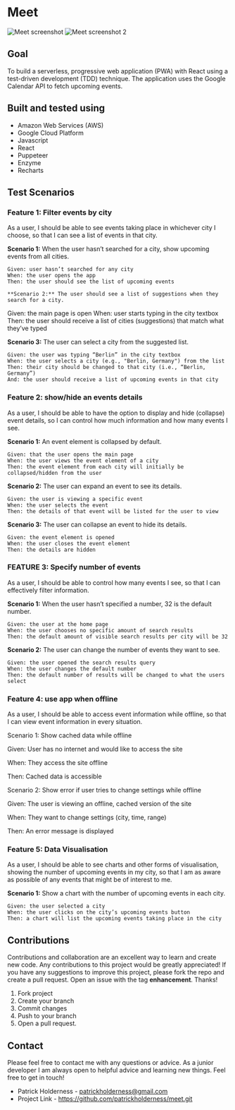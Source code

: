 # Meet

![Meet screenshot](https://user-images.githubusercontent.com/104070642/200294892-f0800594-a05e-4f00-80fa-dc711d88c203.png)
![Meet screenshot 2](https://user-images.githubusercontent.com/104070642/200294917-ade88fce-1648-47c7-b0a1-c0d2a57c0702.png)


## Goal  
To build a serverless, progressive web application (PWA) with React using a test-driven
development (TDD) technique. The application uses the Google Calendar API to fetch
upcoming events.

## Built and tested using
- Amazon Web Services (AWS)
- Google Cloud Platform
- Javascript
- React
- Puppeteer
- Enzyme
- Recharts


## Test Scenarios

### Feature 1: Filter events by city

As a user, I should be able to see events taking place in whichever city I choose, so that I can see a list of events in that city.

**Scenario 1:** When the user hasn’t searched for a city, show upcoming events from all cities. 
```
Given: user hasn’t searched for any city
When: the user opens the app
Then: the user should see the list of upcoming events

**Scenario 2:** The user should see a list of suggestions when they search for a city. 
```
Given: the main page is open
When: user starts typing in the city textbox
Then: the user should receive a list of cities (suggestions) that match what they’ve typed

**Scenario 3:** The user can select a city from the suggested list. 
```
Given: the user was typing “Berlin” in the city textbox
When: the user selects a city (e.g., "Berlin, Germany") from the list
Then: their city should be changed to that city (i.e., “Berlin, Germany”) 
And: the user should receive a list of upcoming events in that city
```


### Feature 2: show/hide an events details

As a user, I should be able to have the option to display and hide (collapse) event details, so I can control how much information and how many events I see.


**Scenario 1:**  An event element is collapsed by default.
```
Given: that the user opens the main page
When: the user views the event element of a city
Then: the event element from each city will initially be collapsed/hidden from the user
```
**Scenario 2:** The user can expand an event to see its details. 
```
Given: the user is viewing a specific event
When: the user selects the event 
Then: the details of that event will be listed for the user to view
```
**Scenario 3:** The user can collapse an event to hide its details. 
```
Given: the event element is opened
When: the user closes the event element
Then: the details are hidden
```


### FEATURE 3: Specify number of events

As a user, I should be able to control how many events I see, so that I can effectively filter information.

**Scenario 1:** When the user hasn’t specified a number, 32 is the default number.
```
Given: the user at the home page
When: the user chooses no specific amount of search results
Then: the default amount of visible search results per city will be 32
``` 
**Scenario 2:** The user can change the number of events they want to see. 
```
Given: the user opened the search results query
When: the user changes the default number
Then: the default number of results will be changed to what the users select
```



### Feature 4: use app when offline

As a user, I should be able to access event information while offline, so that I can view event information in every situation.

Scenario 1: Show cached data while offline

Given: User has no internet and would like to access the site

When: They access the site offline

Then: Cached data is accessible

Scenario 2: Show error if user tries to change settings while offline

Given: The user is viewing an offline, cached version of the site

When: They want to change settings (city, time, range)

Then: An error message is displayed

### Feature 5: Data Visualisation

As a user, I should be able to see charts and other forms of visualisation, showing the number of upcoming events in my city, so that I am as aware as possible of any events that might be of interest to me.

**Scenario 1:** Show a chart with the number of upcoming events in each city. 
```
Given: the user selected a city
When: the user clicks on the city’s upcoming events button
Then: a chart will list the upcoming events taking place in the city
```

 ## Contributions
 
 Contributions and collaboration are an excellent way to learn and create new code. Any contributions to this project would be greatly appreciated!
 If you have any suggestions to improve this project, please fork the repo and create a pull request. Open an issue with the tag **enhancement**. Thanks!
 
 1. Fork project
 2. Create your branch
 3. Commit changes
 4. Push to your branch
 5. Open a pull request.
 
 ## Contact
 
 Please feel free to contact me with any questions or advice. As a junior developer I am always open to helpful advice and learning new things. Feel free to get in touch!
 
 - Patrick Holderness - patrickholderness@gmail.com
 - Project Link - https://github.com/patrickholderness/meet.git
